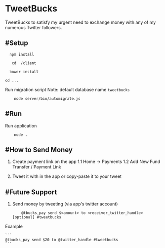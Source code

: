 # TweetBucks
TweetBucks to satisfy my urgent need to
exchange money with any of my numerous Twitter followers. 

#Setup
----

```
  npm install
```

```
   cd  /client
```

```
  bower install
```

```
cd ...
```

Run migration script
Note: default database name `tweetbucks`

```
    node server/bin/automigrate.js
```


#Run 
---

Run application 

```
    node .
```


#How to Send Money
----

1. Create payment link on the app
    1.1 Home -> Payments
    1.2 Add New Fund Transfer / Payment Link
    
2. Tweet it with in the app  or copy-paste it to your tweet


#Future Support 
---

 1. Send money by tweeting (via app's twitter account)

    ```
        @tbucks_pay send $<amount> to <receiver_twitter_handle> [optional] #tweetbucks
    ```

   Example

    ```
    @tbucks_pay send $20 to @twitter_handle #tweetbucks
    ```